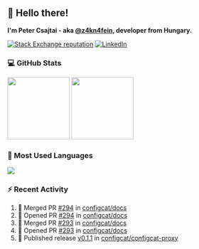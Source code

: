 ## 👋 Hello there!

**I'm Peter Csajtai - aka [@z4kn4fein](https://github.com/z4kn4fein), developer from Hungary.**

[![Stack Exchange reputation](https://img.shields.io/stackexchange/stackoverflow/r/8700582?color=orange&label=reputation&logo=stackoverflow&style=for-the-badge)](https://stackoverflow.com/users/8700582)
[![LinkedIn](https://img.shields.io/badge/linkedin-%230077B5.svg?style=for-the-badge&logo=linkedin&logoColor=white)](https://www.linkedin.com/in/csajtai-p%C3%A9ter-45395341/)

### 💻 GitHub Stats

<div>
  <img height="140px" src="https://github-readme-stats-pcsajtai.vercel.app/api?username=z4kn4fein&show_icons=true&hide_border=true&count_private=true&custom_title=Stats&theme=dracula&line_height=24&hide_title=true">
  <img height="140px" src="https://streak-stats.demolab.com?user=z4kn4fein&theme=dracula&hide_border=true">
  
</div>

### :toolbox: Most Used Languages

<img src="https://github-readme-stats-pcsajtai.vercel.app/api/top-langs/?username=z4kn4fein&theme=dracula&hide_border=true&layout=compact&langs_count=8&hide_title=true">

### :zap: Recent Activity

<!--START_SECTION:activity-->
1. 🎉 Merged PR [#294](https://github.com/configcat/docs/pull/294) in [configcat/docs](https://github.com/configcat/docs)
2. 💪 Opened PR [#294](https://github.com/configcat/docs/pull/294) in [configcat/docs](https://github.com/configcat/docs)
3. 🎉 Merged PR [#293](https://github.com/configcat/docs/pull/293) in [configcat/docs](https://github.com/configcat/docs)
4. 💪 Opened PR [#293](https://github.com/configcat/docs/pull/293) in [configcat/docs](https://github.com/configcat/docs)
5. 🚀 Published release [v0.1.1](https://github.com/configcat/configcat-proxy/releases/tag/v0.1.1) in [configcat/configcat-proxy](https://github.com/configcat/configcat-proxy)
<!--END_SECTION:activity-->

